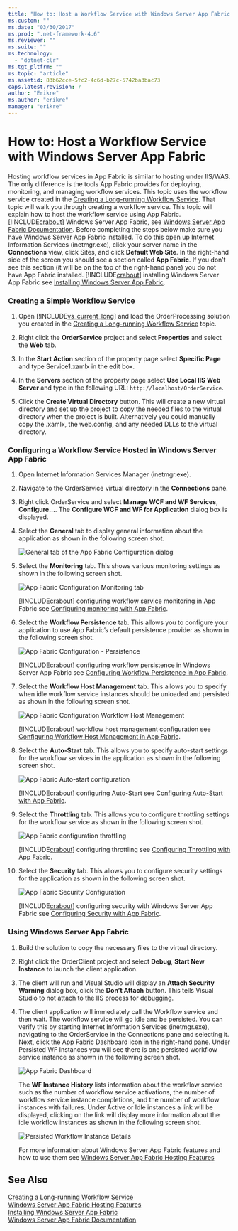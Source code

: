 ```yaml
---
title: "How to: Host a Workflow Service with Windows Server App Fabric | Microsoft Docs"
ms.custom: ""
ms.date: "03/30/2017"
ms.prod: ".net-framework-4.6"
ms.reviewer: ""
ms.suite: ""
ms.technology: 
  - "dotnet-clr"
ms.tgt_pltfrm: ""
ms.topic: "article"
ms.assetid: 83b62cce-5fc2-4c6d-b27c-5742ba3bac73
caps.latest.revision: 7
author: "Erikre"
ms.author: "erikre"
manager: "erikre"
---
```

# How to: Host a Workflow Service with Windows Server App Fabric
Hosting workflow services in App Fabric is similar to hosting under IIS/WAS. The only difference is the tools App Fabric provides for deploying, monitoring, and managing workflow services. This topic uses the workflow service created in the [Creating a Long-running Workflow Service](../../../../docs/framework/wcf/feature-details/creating-a-long-running-workflow-service.md). That topic will walk you through creating a workflow service. This topic will explain how to host the workflow service using App Fabric. [!INCLUDE[crabout](../../../../includes/crabout-md.md)] Windows Server App Fabric, see [Windows Server App Fabric Documentation](http://go.microsoft.com/fwlink/?LinkID=193037&clcid=0x409). Before completing the steps below make sure you have Windows Server App Fabric installed.  To do this open up Internet Information Services (inetmgr.exe), click your server name in the **Connections** view, click Sites, and click **Default Web Site**. In the right-hand side of the screen you should see a section called **App Fabric**. If you don’t see this section (it will be on the top of the right-hand pane) you do not have App Fabric installed. [!INCLUDE[crabout](../../../../includes/crabout-md.md)] installing Windows Server App Fabric see [Installing Windows Server App Fabric](http://go.microsoft.com/fwlink/?LinkId=193136).  
  
### Creating a Simple Workflow Service  
  
1.  Open [!INCLUDE[vs_current_long](../../../../includes/vs-current-long-md.md)] and load the OrderProcessing solution you created in the [Creating a Long-running Workflow Service](../../../../docs/framework/wcf/feature-details/creating-a-long-running-workflow-service.md) topic.  
  
2.  Right click the **OrderService** project and select **Properties** and select the **Web** tab.  
  
3.  In the **Start Action** section of the property page select **Specific Page** and type Service1.xamlx in the edit box.  
  
4.  In the **Servers** section of the property page select **Use Local IIS Web Server** and type in the following URL: `http://localhost/OrderService`.  
  
5.  Click the **Create Virtual Directory** button. This will create a new virtual directory and set up the project to copy the needed files to the virtual directory when the project is built.  Alternatively you could manually copy the .xamlx, the web.config, and any needed DLLs to the virtual directory.  
  
### Configuring a Workflow Service Hosted in Windows Server App Fabric  
  
1.  Open Internet Information Services Manager (inetmgr.exe).  
  
2.  Navigate to the OrderService virtual directory in the **Connections** pane.  
  
3.  Right click OrderService and select **Manage WCF and WF Services**, **Configure…**. The **Configure WCF and WF for Application** dialog box is displayed.  
  
4.  Select the **General** tab to display general information about the application as shown in the following screen shot.  
  
     ![General tab of the App Fabric Configuration dialog](../../../../docs/framework/wcf/feature-details/media/appfabricconfiguration-general.gif "AppFabricConfiguration-General")  
  
5.  Select the **Monitoring** tab. This shows various monitoring settings as shown in the following screen shot.  
  
     ![App Fabric Configuration Monitoring tab](../../../../docs/framework/wcf/feature-details/media/appfabricconfiguration-monitoring.gif "AppFabricConfiguration-Monitoring")  
  
     [!INCLUDE[crabout](../../../../includes/crabout-md.md)] configuring workflow service monitoring in App Fabric see [Configuring monitoring with App Fabric](http://go.microsoft.com/fwlink/?LinkId=193153).  
  
6.  Select the **Workflow Persistence** tab. This allows you to configure your application to use App Fabric’s default persistence provider as shown in the following screen shot.  
  
     ![App Fabric Configuration &#45; Persistence](../../../../docs/framework/wcf/feature-details/media/appfabricconfiguration-persistence.gif "AppFabricConfiguration-Persistence")  
  
     [!INCLUDE[crabout](../../../../includes/crabout-md.md)] configuring workflow persistence in Windows Server App Fabric see [Configuring Workflow Persistence in App Fabric](http://go.microsoft.com/fwlink/?LinkId=193148).  
  
7.  Select the **Workflow Host Management** tab. This allows you to specify when idle workflow service instances should be unloaded and persisted as shown in the following screen shot.  
  
     ![App Fabric Configuration  Workflow Host Management](../../../../docs/framework/wcf/feature-details/media/appfabricconfiguration-management.gif "AppFabricConfiguration-Management")  
  
     [!INCLUDE[crabout](../../../../includes/crabout-md.md)] workflow host management configuration see [Configuring Workflow Host Management in App Fabric](http://go.microsoft.com/fwlink/?LinkId=193151).  
  
8.  Select the **Auto-Start** tab. This allows you to specify auto-start settings for the workflow services in the application as shown in the following screen shot.  
  
     ![App Fabric Auto&#45;start configuration](../../../../docs/framework/wcf/feature-details/media/appfabricconfigurationautostart.gif "AppFabricConfigurationAutostart")  
  
     [!INCLUDE[crabout](../../../../includes/crabout-md.md)] configuring Auto-Start see [Configuring Auto-Start with App Fabric](http://go.microsoft.com/fwlink/?LinkId=193150).  
  
9. Select the **Throttling** tab. This allows you to configure throttling settings for the workflow service as shown in the following screen shot.  
  
     ![App Fabric configuration throttling](../../../../docs/framework/wcf/feature-details/media/appfabricconfigurationthrottling.gif "AppFabricConfigurationThrottling")  
  
     [!INCLUDE[crabout](../../../../includes/crabout-md.md)] configuring throttling see [Configuring Throttling with App Fabric](http://go.microsoft.com/fwlink/?LinkId=193149).  
  
10. Select the **Security** tab. This allows you to configure security settings for the application as shown in the following screen shot.  
  
     ![App Fabric Security Configuration](../../../../docs/framework/wcf/feature-details/media/appfabricconfiguration-security.gif "AppFabricConfiguration-Security")  
  
     [!INCLUDE[crabout](../../../../includes/crabout-md.md)] configuring security with Windows Server App Fabric see [Configuring Security with App Fabric](http://go.microsoft.com/fwlink/?LinkId=193152).  
  
### Using Windows Server App Fabric  
  
1.  Build the solution to copy the necessary files to the virtual directory.  
  
2.  Right click the OrderClient project and select **Debug**, **Start New Instance** to launch the client application.  
  
3.  The client will run and Visual Studio will display an **Attach Security Warning** dialog box, click the **Don’t Attach** button. This tells Visual Studio to not attach to the IIS process for debugging.  
  
4.  The client application will immediately call the Workflow service and then wait. The workflow service will go idle and be persisted. You can verify this by starting Internet Information Services (inetmgr.exe), navigating to the OrderService in the Connections pane and selecting it. Next, click the App Fabric Dashboard icon in the right-hand pane. Under Persisted WF Instances you will see there is one persisted workflow service instance as shown in the following screen shot.  
  
     ![App Fabric Dashboard](../../../../docs/framework/wcf/feature-details/media/appfabricdashboard.gif "AppFabricDashboard")  
  
     The **WF Instance History** lists information about the workflow service such as the number of workflow service activations, the number of workflow service instance completions, and the number of workflow instances with failures. Under Active or Idle instances a link will be displayed, clicking on the link will display more information about the idle workflow instances as shown in the following screen shot.  
  
     ![Persisted Workflow Instance Details](../../../../docs/framework/wcf/feature-details/media/persisteddetail.gif "PersistedDetail")  
  
     For more information about Windows Server App Fabric features and how to use them see [Windows Server App Fabric Hosting Features](http://go.microsoft.com/fwlink/?LinkID=193143&clcid=0x409)  
  
## See Also  
 [Creating a Long-running Workflow Service](../../../../docs/framework/wcf/feature-details/creating-a-long-running-workflow-service.md)   
 [Windows Server App Fabric Hosting Features](http://go.microsoft.com/fwlink/?LinkId=193143)   
 [Installing Windows Server App Fabric](http://go.microsoft.com/fwlink/?LinkId=193136)   
 [Windows Server App Fabric Documentation](http://go.microsoft.com/fwlink/?LinkID=193037&clcid=0x409)